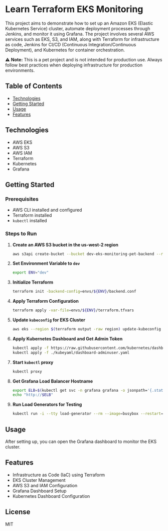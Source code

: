# Learn Terraform EKS Monitoring

This project aims to demonstrate how to set up an Amazon EKS (Elastic Kubernetes Service) cluster, automate deployment processes through Jenkins, and monitor it using Grafana. The project involves several AWS services such as EKS, S3, and IAM, along with Terraform for infrastructure as code, Jenkins for CI/CD (Continuous Integration/Continuous Deployment), and Kubernetes for container orchestration.

:warning: **Note:** This is a pet project and is not intended for production use. Always follow best practices when deploying infrastructure for production environments.

## Table of Contents
- [Technologies](#technologies)
- [Getting Started](#getting-started)
- [Usage](#usage)
- [Features](#features)

## Technologies
- AWS EKS
- AWS S3
- AWS IAM
- Terraform
- Kubernetes
- Grafana

## Getting Started

### Prerequisites
- AWS CLI installed and configured
- Terraform installed
- `kubectl` installed

### Steps to Run
1. **Create an AWS S3 bucket in the us-west-2 region**
    ```bash
    aws s3api create-bucket --bucket dev-eks-monitoring-pet-backend --region us-west-2 --create-bucket-configuration LocationConstraint=us-west-2
    ```
  
2. **Set Environment Variable to `dev`**
    ```bash
    export ENV="dev"
    ```

3. **Initialize Terraform**
    ```bash
    terraform init -backend-config=envs/${ENV}/backend.conf
    ```

4. **Apply Terraform Configuration**
    ```bash
    terraform apply -var-file=envs/${ENV}/terraform.tfvars
    ```

5. **Update `kubeconfig` for EKS Cluster**
    ```bash
    aws eks --region $(terraform output -raw region) update-kubeconfig --name $(terraform output -raw cluster_name)
    ```

6. **Apply Kubernetes Dashboard and Get Admin Token**
    ```bash
    kubectl apply -f https://raw.githubusercontent.com/kubernetes/dashboard/v2.4.0/aio/deploy/recommended.yaml
    kubectl apply -f ./kubeyaml/dashboard-adminuser.yaml
    ```

7. **Start `kubectl` proxy**
    ```bash
    kubectl proxy
    ```

8. **Get Grafana Load Balancer Hostname**
    ```bash
    export ELB=$(kubectl get svc -n grafana grafana -o jsonpath='{.status.loadBalancer.ingress[0].hostname}')
    echo "http://$ELB"
    ```

9. **Run Load Generators for Testing**
    ```bash
    kubectl run -i --tty load-generator --rm --image=busybox --restart=Never -- /bin/sh -c "while sleep 0.001; do wget -q -O- http://quote-fe-v1; done"
    ```

## Usage

After setting up, you can open the Grafana dashboard to monitor the EKS cluster.

## Features
- Infrastructure as Code (IaC) using Terraform
- EKS Cluster Management
- AWS S3 and IAM Configuration
- Grafana Dashboard Setup
- Kubernetes Dashboard Configuration

## License

MIT
